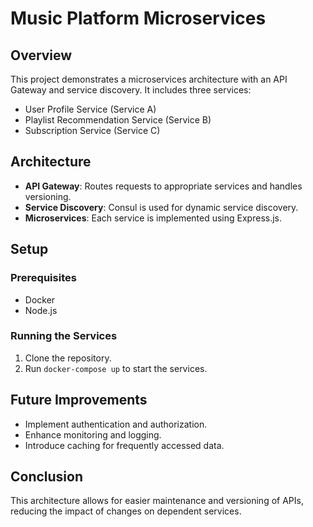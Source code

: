 # Music Platform Microservices

## Overview
This project demonstrates a microservices architecture with an API Gateway and service discovery. It includes three services:
- User Profile Service (Service A)
- Playlist Recommendation Service (Service B)
- Subscription Service (Service C)

## Architecture
- **API Gateway**: Routes requests to appropriate services and handles versioning.
- **Service Discovery**: Consul is used for dynamic service discovery.
- **Microservices**: Each service is implemented using Express.js.

## Setup

### Prerequisites
- Docker
- Node.js

### Running the Services
1. Clone the repository.
2. Run `docker-compose up` to start the services.

## Future Improvements
- Implement authentication and authorization.
- Enhance monitoring and logging.
- Introduce caching for frequently accessed data.

## Conclusion
This architecture allows for easier maintenance and versioning of APIs, reducing the impact of changes on dependent services.
